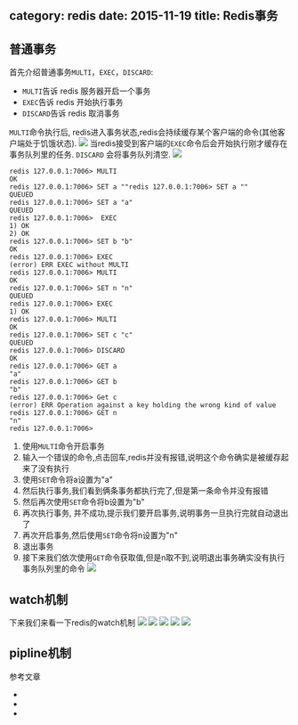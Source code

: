 category: redis
date: 2015-11-19
title: Redis事务
---

## 普通事务
首先介绍普通事务`MULTI`，`EXEC`，`DISCARD`:

* `MULTI`告诉 redis 服务器开启一个事务
* `EXEC`告诉 redis 开始执行事务
* `DISCARD`告诉 redis 取消事务

`MULTI`命令执行后, redis进入事务状态,redis会持续缓存某个客户端的命令(其他客户端处于饥饿状态). 
![](https://raw.githubusercontent.com/ming15/blog-website/images/redis/redis-multi.png)
当redis接受到客户端的`EXEC`命令后会开始执行刚才缓存在事务队列里的任务. `DISCARD` 会将事务队列清空.
![](https://raw.githubusercontent.com/ming15/blog-website/images/redis/redis-tranactions.png)
```
redis 127.0.0.1:7006> MULTI
OK
redis 127.0.0.1:7006> SET a ""redis 127.0.0.1:7006> SET a ""
QUEUED
redis 127.0.0.1:7006> SET a "a"
QUEUED
redis 127.0.0.1:7006>  EXEC
1) OK
2) OK
redis 127.0.0.1:7006> SET b "b"
OK
redis 127.0.0.1:7006> EXEC
(error) ERR EXEC without MULTI
redis 127.0.0.1:7006> MULTI
OK
redis 127.0.0.1:7006> SET n "n"
QUEUED
redis 127.0.0.1:7006> EXEC
1) OK
redis 127.0.0.1:7006> MULTI
OK
redis 127.0.0.1:7006> SET c "c"
QUEUED
redis 127.0.0.1:7006> DISCARD
OK
redis 127.0.0.1:7006> GET a
"a"
redis 127.0.0.1:7006> GET b
"b"
redis 127.0.0.1:7006> Get c
(error) ERR Operation against a key holding the wrong kind of value
redis 127.0.0.1:7006> GET n
"n"
redis 127.0.0.1:7006> 
```
1. 使用`MULTI`命令开启事务
2. 输入一个错误的命令,点击回车,redis并没有报错,说明这个命令确实是被缓存起来了没有执行
3. 使用`SET`命令将a设置为"a"
4. 然后执行事务,我们看到俩条事务都执行完了,但是第一条命令并没有报错
5. 然后再次使用`SET`命令将b设置为"b"
6. 再次执行事务, 并不成功,提示我们要开启事务,说明事务一旦执行完就自动退出了
7. 再次开启事务,然后使用`SET`命令将n设置为"n"
8. 退出事务
9. 接下来我们依次使用`GET`命令获取值,但是n取不到,说明退出事务确实没有执行事务队列里的命令
![](https://raw.githubusercontent.com/ming15/blog-website/images/redis/redis_transaction.png)

## watch机制
下来我们来看一下redis的watch机制
![](https://raw.githubusercontent.com/ming15/blog-website/images/redis/watch1.png)
![](https://raw.githubusercontent.com/ming15/blog-website/images/redis/watch2.png)
![](https://raw.githubusercontent.com/ming15/blog-website/images/redis/watch3.png)
![](https://raw.githubusercontent.com/ming15/blog-website/images/redis/watch4.png)
![](https://raw.githubusercontent.com/ming15/blog-website/images/redis/redis_watched_keys.png)

## pipline机制


参考文章
* [](http://redisbook.readthedocs.org/en/latest/feature/transaction.html)
* [](http://ju.outofmemory.cn/entry/81786)
* [](http://redisdoc.com/topic/transaction.html#id2)
